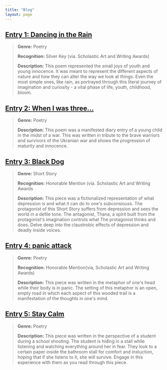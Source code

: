 ```yaml
---
title: "Blog"
layout: page
---
```


## [Entry 1: Dancing in the Rain](https://docs.google.com/document/d/1dAy39OlZP6Z1NvrfISF3iAFGJyhkW745IGB4Ju_s3Yg/edit?usp=sharing) 
 > **Genre:** Poetry
> 
> **Recognition:** Silver Key (via. Scholastic Art and Writing Awards)
> 
> **Description:** This poem represented the small joys of youth and young innocence. It was meant to represent the different aspects of nature and how they can alter the way we look at things. Even the most simple ones, like rain, as portrayed through this literal journey of imagination and curiosity - a vital phase of life, 
youth, childhood, bloom.
 
## [Entry 2: When I was three...](https://docs.google.com/document/d/1kB9hIo8JaUf8Cg1E7ci835OozsDzhEKlfLzFhvpCE7M/edit?usp=sharing)
> **Genre:** Poetry
> 
> **Description:** This poem was a manifested diary entry of a young child in the midst of a war. This was written in tribute to the brave warriors and survivors of the Ukranian war and shows the progression of maturity and innocence. 

## [Entry 3: Black Dog](https://docs.google.com/document/d/117zrrXN71R3nkVXNyQ4HtNN7GGXhV2vlcgDSdfolaA8/edit?usp=sharing)
 > **Genre:** Short Story
> 
 > **Recognition:** Honorable Mention (via. Scholastic Art and Writing Awards
> 
 > **Description:** This piece was a fictionalized representation of what depression is and what it can do to one's subconsiouss. The protagonist of this Short Story suffers from depression and sees the world in a defile tone. The antagonist, Thana, a spirit built from the protagonist's imagination controls what The protagonist thinks and does. Delve deep into the claustrobic effects of depression and deadly inside voices.

## [Entry 4: panic attack](https://docs.google.com/document/d/1V5C1PTFh6VKq6mJWm2m6v6rQHNNy-DU6EeYnFrPxAZk/edit?usp=sharing)
> **Genre:** Poetry
>
> **Recognition:** Honorable Mention(via, Scholastic Art and Writing Awards)
>
> **Description:** This piece was written in the metaphor of one's head while their body is in panic. The setting of this metaphor is an open, empty road in which each aspect of this wooded trail is a manifestation of the thoughts in one's mind.

## [Entry 5: Stay Calm](https://docs.google.com/document/d/14NqTbZLlb7YS1qizuRYDtZFx_EhJLHyTaD74uaGHzt0/edit?usp=sharing) 
> **Genre:** Poetry
>
> **Description:** This piece was written in the perspective of a student during a school shooting. The student is hiding in a stall while listening and watching everything around her in fear. They look to a certain paper inside the bathroom stall for comfort and instuction, hoping that if she listens to it, she will survive. Engage in this experience with them as you read through this piece.
